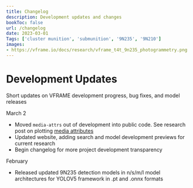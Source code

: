 ```yaml
---
title: Changelog
description: Development updates and changes
bookToc: false
url: /changelog
date: 2023-03-01
Tags: ['cluster munition', 'submunition', '9N235', '9N210']
images:
- https://vframe.io/docs/research/vframe_t4t_9n235_photogrammetry.png
---
```



# Development Updates

Short updates on VFRAME development progress, bug fixes, and model releases

March 2
- Moved `media-attrs` out of development into public code. See research post on plotting [media attributes](/media-attributes)
- Updated website, adding search and model development previews for current research
- Begin changelog for more project development transparency

February
- Released updated 9N235 detection models in n/s/m/l model architectures for YOLOV5 framework in .pt and .onnx formats
